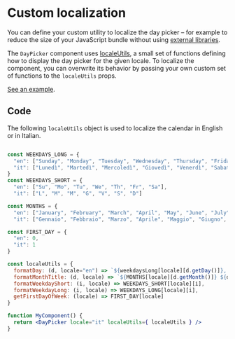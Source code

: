 # Custom localization

You can define your custom utility to localize the day picker – for example to reduce the size of your JavaScript bundle without using [external libraries](LocalizationMoment.md).

The `DayPicker` component uses [localeUtils](LocaleUtils.md), a small set of functions defining how to display the day picker for the given locale. To localize the component, you can overwrite its behavior by passing your own custom set of functions to the `localeUtils` props.

[See an example](http://www.gpbl.org/react-day-picker/examples/#localizedCustom).

## Code

The following `localeUtils` object is used to localize the calendar in English or in Italian.

```jsx

const WEEKDAYS_LONG = {
  "en": ["Sunday", "Monday", "Tuesday", "Wednesday", "Thursday", "Friday", "Saturday"],
  "it": ["Lunedì", "Martedì", "Mercoledì", "Giovedì", "Venerdì", "Sabato", "Domenica"]
}
const WEEKDAYS_SHORT = {
  "en": ["Su", "Mo", "Tu", "We", "Th", "Fr", "Sa"],
  "it": ["L", "M", "M", "G", "V", "S", "D"]

const MONTHS = {
  "en": ["January", "February", "March", "April", "May", "June", "July", "August", "September", "October", "November", "December"]
  "it": ["Gennaio", "Febbraio", "Marzo", "Aprile", "Maggio", "Giugno", "Luglio", "Agosto", "Settembre", "Ottobre", "Novembre", "Dicembre"];

const FIRST_DAY = {
  "en": 0,
  "it": 1
}

const localeUtils = {
  formatDay: (d, locale="en") => `${weekdaysLong[locale][d.getDay()]}, ${d.getDate()} ${months[locale][d.getMonth()]} ${d.getFullYear()}`,
  formatMonthTitle: (d, locale) => `${MONTHS[locale][d.getMonth()]} ${d.getFullYear()}`,
  formatWeekdayShort: (i, locale) => WEEKDAYS_SHORT[locale][i],
  formatWeekdayLong: (i, locale) => WEEKDAYS_LONG[locale][i],
  getFirstDayOfWeek: (locale) => FIRST_DAY[locale]
}

function MyComponent() {
  return <DayPicker locale="it" localeUtils={ localeUtils } />
}

```
